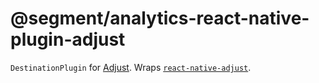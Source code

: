 # @segment/analytics-react-native-plugin-adjust

`DestinationPlugin` for [Adjust](http://adjust.com/). Wraps [`react-native-adjust`](https://github.com/adjust/react_native_sdk).
